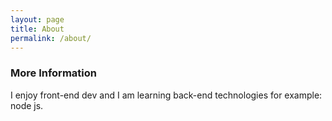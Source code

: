 ```yaml
---
layout: page
title: About
permalink: /about/
---
```


### More Information

I enjoy front-end dev and I am learning back-end technologies for example: node js.
